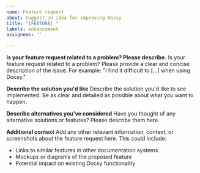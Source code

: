 ```yaml
---
name: Feature request
about: Suggest an idea for improving Docsy
title: "[FEATURE] "
labels: enhancement
assignees: ''

---
```


**Is your feature request related to a problem? Please describe.**
Is your feature request related to a problem? Please provide a clear and concise description of the issue. For example: "I find it difficult to [...] when using Docsy."

**Describe the solution you'd like**
Describe the solution you'd like to see implemented. Be as clear and detailed as possible about what you want to happen.

**Describe alternatives you've considered**
Have you thought of any alternative solutions or features? Please describe them here.

**Additional context**
Add any other relevant information, context, or screenshots about the feature request here. This could include:
- Links to similar features in other documentation systems
- Mockups or diagrams of the proposed feature
- Potential impact on existing Docsy functionality
